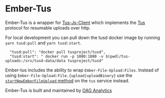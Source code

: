 # Ember-Tus

Ember-Tus is a wrapper for [Tus-Js-Client](https://github.com/tus/tus-js-client) which implements the [Tus](http://tus.io) protocol for resumable uploads over http.  

For local development you can pull down the tusd docker image by running `yarn tusd:pull` and `yarn tusd:start`.

```
  "tusd:pull": "docker pull tusproject/tusd",
  "tusd:start": " docker run -p 1080:1080 -v $(pwd)/tus-uploads:/srv/tusd-data/data tusproject/tusd"
```

Ember-tus includes the ability to wrap `Ember-File-Upload:Files`.  Instead of using
`Ember-File-Upload:File.{upload|uploadBinary}` use the [`startNewEmberFileUpload` method]( docs/api/services/tus#startNewEmberFileUpload) on the `tus` service instead.

Ember-Tus is built and maintained by [OAG Analytics](https://www.oaganalytics.com/)
